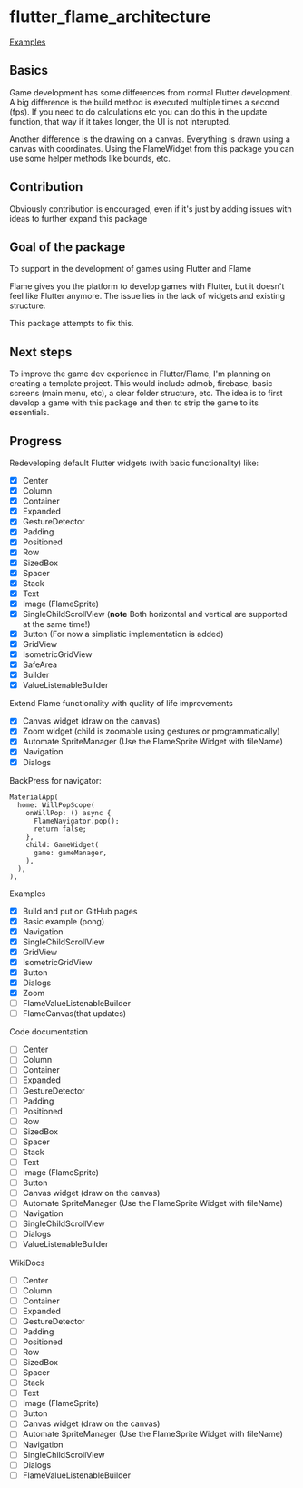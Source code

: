 # flutter_flame_architecture

[Examples](https://ikbendewilliam.github.io/flutter_flame_architecture/example/build/web/#/)

## Basics

Game development has some differences from normal Flutter development. A big difference is the build method is executed multiple times a second (fps). If you need to do calculations etc you can do this in the update function, that way if it takes longer, the UI is not interupted.

Another difference is the drawing on a canvas. Everything is drawn using a canvas with coordinates. Using the FlameWidget from this package you can use some helper methods like bounds, etc.

## Contribution

Obviously contribution is encouraged, even if it's just by adding issues with ideas to further expand this package

## Goal of the package

To support in the development of games using Flutter and Flame

Flame gives you the platform to develop games with Flutter, but it doesn't feel like Flutter anymore. The issue lies in the lack of widgets and existing structure.

This package attempts to fix this.

## Next steps

To improve the game dev experience in Flutter/Flame, I'm planning on creating a template project. This would include admob, firebase, basic screens (main menu, etc), a clear folder structure, etc. The idea is to first develop a game with this package and then to strip the game to its essentials.

## Progress

Redeveloping default Flutter widgets (with basic functionality) like:
- [x] Center
- [x] Column
- [x] Container
- [x] Expanded
- [x] GestureDetector
- [x] Padding
- [x] Positioned
- [x] Row
- [x] SizedBox
- [x] Spacer
- [x] Stack
- [x] Text
- [x] Image (FlameSprite)
- [x] SingleChildScrollView (**note** Both horizontal and vertical are supported at the same time!)
- [x] Button (For now a simplistic implementation is added)
- [x] GridView
- [x] IsometricGridView
- [x] SafeArea
- [x] Builder
- [x] ValueListenableBuilder

Extend Flame functionality with quality of life improvements
- [x] Canvas widget (draw on the canvas)
- [x] Zoom widget (child is zoomable using gestures or programmatically)
- [x] Automate SpriteManager (Use the FlameSprite Widget with fileName)
- [x] Navigation
- [x] Dialogs

BackPress for navigator:
```
MaterialApp(
  home: WillPopScope(
    onWillPop: () async {
      FlameNavigator.pop();
      return false;
    },
    child: GameWidget(
      game: gameManager,
    ),
  ),
),
```

Examples
- [x] Build and put on GitHub pages
- [x] Basic example (pong)
- [x] Navigation
- [x] SingleChildScrollView
- [x] GridView
- [x] IsometricGridView
- [x] Button
- [x] Dialogs
- [x] Zoom
- [ ] FlameValueListenableBuilder
- [ ] FlameCanvas(that updates)

Code documentation
- [ ] Center
- [ ] Column
- [ ] Container
- [ ] Expanded
- [ ] GestureDetector
- [ ] Padding
- [ ] Positioned
- [ ] Row
- [ ] SizedBox
- [ ] Spacer
- [ ] Stack
- [ ] Text
- [ ] Image (FlameSprite)
- [ ] Button
- [ ] Canvas widget (draw on the canvas)
- [ ] Automate SpriteManager (Use the FlameSprite Widget with fileName)
- [ ] Navigation
- [ ] SingleChildScrollView
- [ ] Dialogs
- [ ] ValueListenableBuilder

WikiDocs
- [ ] Center
- [ ] Column
- [ ] Container
- [ ] Expanded
- [ ] GestureDetector
- [ ] Padding
- [ ] Positioned
- [ ] Row
- [ ] SizedBox
- [ ] Spacer
- [ ] Stack
- [ ] Text
- [ ] Image (FlameSprite)
- [ ] Button
- [ ] Canvas widget (draw on the canvas)
- [ ] Automate SpriteManager (Use the FlameSprite Widget with fileName)
- [ ] Navigation
- [ ] SingleChildScrollView
- [ ] Dialogs
- [ ] FlameValueListenableBuilder
